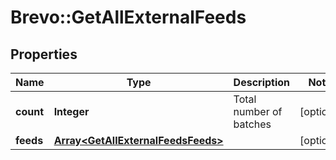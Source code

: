 # Brevo::GetAllExternalFeeds

## Properties
Name | Type | Description | Notes
------------ | ------------- | ------------- | -------------
**count** | **Integer** | Total number of batches | [optional] 
**feeds** | [**Array&lt;GetAllExternalFeedsFeeds&gt;**](GetAllExternalFeedsFeeds.md) |  | [optional] 


